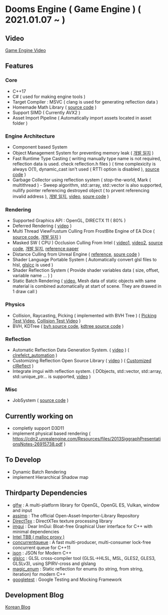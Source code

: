# Dooms Engine ( Game Engine ) ( 2021.01.07 ~ )
  
## Video

[Game Engine Video](https://youtube.com/playlist?list=PLUg9a0kyCgTR3OhYZYSMauDmjv6D96pVz)              

## Features

### Core

  * C++17
  * C# ( used for making engine tools )    
  * Target Compiler : MSVC ( clang is used for generating reflection data )
  * Homemade Math Library ( [source code](https://github.com/SungJJinKang/LightMath_Cpp) )   
  * Support SIMD ( Currently AVX2 )
  * Asset Import Pipeline ( Automatically import assets located in asset folder )

### Engine Architecture

  * Component based System
  * Object Management System for preventing memory leak ( [개발 일지](https://sungjjinkang.github.io/computerscience/gameengine/2021/09/25/dangling_pointer.html) )
  * Fast Runtime Type Casting ( writing manually type name is not required, reflection data is used. check reflection.h files ) ( time complexicity is always O(1), dynamic_cast isn't used ( RTTI option is disabled ), [source code](https://github.com/SungJJinKang/Fast_Runtime_TypeCasting_cpp) )        
  * Garbage Collector using reflection system ( stop-the-world, Mark ( multithread ) - Sweep algorithm, std::array, std::vector is also supported, nullify pointer referencing destroyed object ( to prvent referencing invalid address ), [개발 일지](https://sungjjinkang.github.io/computerscience/2021/12/01/reflection_gc.html), [video](https://youtu.be/E4CNOIXYQnQ), [soure code](https://github.com/SungJJinKang/DoomsEngine/tree/main/Doom3/Source/Core/GarbageCollector) )
  
### Rendering

  * Supported Graphics API : OpenGL, DIRECTX 11 ( 80% )
  * Deferred Rendering ( [video](https://youtu.be/TU9P8gcKsi8) )
  * Multi Thread ViewFrustum Culling From FrostBite Engine of EA Dice ( [source code](https://github.com/SungJJinKang/EveryCulling/tree/main/CullingModule/ViewFrustumCulling), [개발 일지](https://sungjjinkang.github.io/doom/c++/computergraphics/game/2021/04/02/viewfrustumculling.html) )
  * Masked SW ( CPU ) Occlusion Culling From Intel ( [video1](https://youtu.be/tMgokVljvAY), [video2](https://youtu.be/1IKTXsSLJ5g), [source code](https://github.com/SungJJinKang/EveryCulling/tree/main/CullingModule/MaskedSWOcclusionCulling), [개발 일지](https://sungjjinkang.github.io/computerscience/computergraphics/2021/12/31/masked_sw_occlusion_culling.html), [reference paper](https://software.intel.com/content/dam/develop/external/us/en/documents/masked-software-occlusion-culling.pdf] )        
  * Distance Culling from Unreal Engine ( [reference](https://docs.unrealengine.com/en-US/RenderingAndGraphics/VisibilityCulling/CullDistanceVolume/index.html), [soure code](https://github.com/SungJJinKang/EveryCulling/tree/main/CullingModule/DistanceCulling) )      
  * Shader Language Portable System ( Automatically convert glsl files to hlsl, [glslcc](https://github.com/septag/glslcc) is used )     
  * Shader Reflection System ( Provide shader variables data ( size, offset, variable name ... ) )    
  * Static Batch Rendering ( [video](https://youtu.be/bBDbO7hS12g), Mesh data of static objects with same material is combined automatically at start of scene. They are drawed in 1 draw call )              

### Physics

  * Collision, Raycasting, Picking ( implemented with BVH Tree ) ( [Picking Test Video](https://youtu.be/ZASdCIKeG6s), [Collision Test Video](https://youtu.be/s--m0QcmYYw) )                 
  * BVH, KDTree ( [bvh source code](https://github.com/SungJJinKang/DoomsEngine/tree/main/Doom3/Source/Core/Misc/AccelerationContainer/BVH), [kdtree source code](https://github.com/SungJJinKang/DoomsEngine/tree/main/Doom3/Source/Core/Misc/AccelerationContainer/KDTree) )        

### Reflection    
  
  * Automatic Reflection Data Generation System. ( [video](https://youtu.be/KGihaYTzqG8) ) ( [clrefelct_automation](https://github.com/SungJJinKang/clReflect_automation) )
  * Customizing Reflection Open Source Library ( [video](https://youtu.be/9DKGvkdR6zw) ) ( [Customized clReflect](https://github.com/SungJJinKang/clReflect_ForDoomsEngine) )
  * Integrate imgui with reflection system. ( DObjects, std::vector, std::array, std::unique_ptr... is supported, [video](https://youtu.be/wxZIGoTRcpo) )
  
### Misc

  * JobSystem ( [source code](https://github.com/SungJJinKang/JobSystem_cpp) )
                 
  
## Currently working on     
   
  * completly support D3D11
  * implement physical based rendering ( https://cdn2.unrealengine.com/Resources/files/2013SiggraphPresentationsNotes-26915738.pdf )  

## To Develop
       
  * Dynamic Batch Rendering
  * implement Hierarchical Shadow map
   
## Thirdparty Dependencies            
             
  * [glfw](https://github.com/glfw/glfw) : A multi-platform library for OpenGL, OpenGL ES, Vulkan, window and input                     
  * [assimp](https://github.com/assimp/assimp) : The official Open-Asset-Importer-Library Repository                    
  * [DirectTex](https://github.com/microsoft/DirectXTex) : DirectXTex texture processing library       
  * [imgui](https://github.com/ocornut/imgui) : Dear ImGui: Bloat-free Graphical User interface for C++ with minimal dependencies        
  * [Intel TBB ( malloc proxy )](https://github.com/oneapi-src/oneTBB)          
  * [concurrentqueue](https://github.com/cameron314/concurrentqueue) : A fast multi-producer, multi-consumer lock-free concurrent queue for C++11                       
  * [json](https://github.com/nlohmann/json) : JSON for Modern C++             
  * [glslcc](https://github.com/septag/glslcc) : GLSL cross-compiler tool (GLSL->HLSL, MSL, GLES2, GLES3, GLSLv3), using SPIRV-cross and glslang                   
  * [magic_enum](https://github.com/Neargye/magic_enum) : Static reflection for enums (to string, from string, iteration) for modern C++                 
  * [googletest](https://github.com/google/googletest) : Google Testing and Mocking Framework

## Development Blog

[Korean Blog](https://sungjjinkang.github.io/) 
